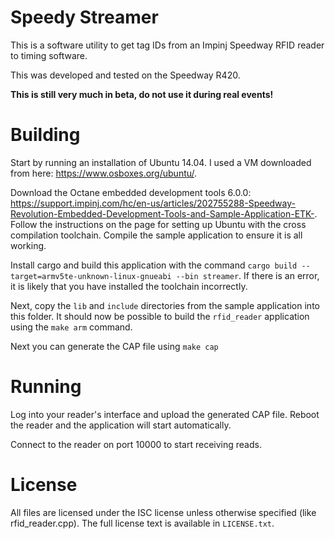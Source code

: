 # Speedy Streamer

This is a software utility to get tag IDs from an Impinj Speedway RFID reader to timing software.

This was developed and tested on the Speedway R420.

**This is still very much in beta, do not use it during real events!**

# Building

Start by running an installation of Ubuntu 14.04. I used a VM downloaded from here: <https://www.osboxes.org/ubuntu/>.

Download the Octane embedded development tools 6.0.0: <https://support.impinj.com/hc/en-us/articles/202755288-Speedway-Revolution-Embedded-Development-Tools-and-Sample-Application-ETK->.
Follow the instructions on the page for setting up Ubuntu with the cross compilation toolchain.
Compile the sample application to ensure it is all working.

Install cargo and build this application with the command `cargo build --target=armv5te-unknown-linux-gnueabi --bin streamer`.
If there is an error, it is likely that you have installed the toolchain incorrectly.

Next, copy the `lib` and `include` directories from the sample application into this folder.
It should now be possible to build the `rfid_reader` application using the `make arm` command.

Next you can generate the CAP file using `make cap`

# Running

Log into your reader's interface and upload the generated CAP file.
Reboot the reader and the application will start automatically.

Connect to the reader on port 10000 to start receiving reads.

# License

All files are licensed under the ISC license unless otherwise specified (like rfid_reader.cpp).
The full license text is available in `LICENSE.txt`.
